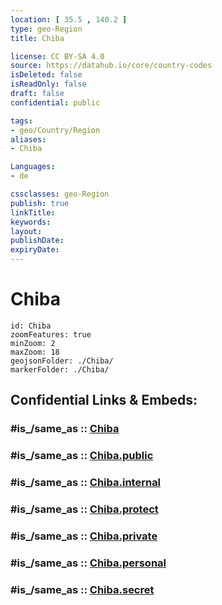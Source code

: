 ```yaml
---
location: [ 35.5 , 140.2 ] 
type: geo-Region
title: Chiba

license: CC BY-SA 4.0
source: https://datahub.io/core/country-codes
isDeleted: false
isReadOnly: false
draft: false
confidential: public

tags:
- geo/Country/Region
aliases:
- Chiba

Languages:
- de

cssclasses: geo-Region
publish: true
linkTitle: 
keywords: 
layout: 
publishDate: 
expiryDate: 
---
```


# Chiba

```leaflet
id: Chiba
zoomFeatures: true 
minZoom: 2 
maxZoom: 18
geojsonFolder: ./Chiba/
markerFolder: ./Chiba/
```


## Confidential Links & Embeds: 

### #is_/same_as :: [Chiba](/_Standards/Earth/Continent/Asia/Asia~East/Japan/Regions~Japan/Kantō/prefectures~Kantō/Chiba.md) 

### #is_/same_as :: [Chiba.public](/_public/Earth/Continent/Asia/Asia~East/Japan/Regions~Japan/Kantō/prefectures~Kantō/Chiba.public.md) 

### #is_/same_as :: [Chiba.internal](/_internal/Earth/Continent/Asia/Asia~East/Japan/Regions~Japan/Kantō/prefectures~Kantō/Chiba.internal.md) 

### #is_/same_as :: [Chiba.protect](/_protect/Earth/Continent/Asia/Asia~East/Japan/Regions~Japan/Kantō/prefectures~Kantō/Chiba.protect.md) 

### #is_/same_as :: [Chiba.private](/_private/Earth/Continent/Asia/Asia~East/Japan/Regions~Japan/Kantō/prefectures~Kantō/Chiba.private.md) 

### #is_/same_as :: [Chiba.personal](/_personal/Earth/Continent/Asia/Asia~East/Japan/Regions~Japan/Kantō/prefectures~Kantō/Chiba.personal.md) 

### #is_/same_as :: [Chiba.secret](/_secret/Earth/Continent/Asia/Asia~East/Japan/Regions~Japan/Kantō/prefectures~Kantō/Chiba.secret.md)

